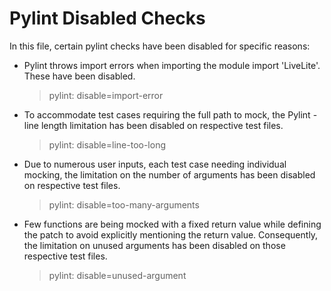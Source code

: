 # Pylint Disabled Checks

In this file, certain pylint checks have been disabled for specific reasons:

- Pylint throws import errors when importing the module import 'LiveLite'. These have been disabled.
    > pylint: disable=import-error

- To accommodate test cases requiring the full path to mock, the Pylint - line length limitation has been disabled on respective test files.
    > pylint: disable=line-too-long

- Due to numerous user inputs, each test case needing individual mocking, the limitation on the number of arguments has been disabled on respective test files.
    > pylint: disable=too-many-arguments

- Few functions are being mocked with a fixed return value while defining the patch to avoid explicitly mentioning the return value. Consequently, the limitation on unused arguments has been disabled on those respective test files.
    > pylint: disable=unused-argument
